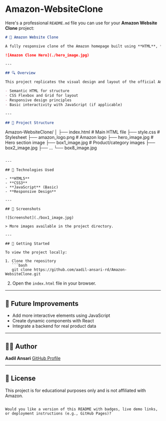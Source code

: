 # Amazon-WebsiteClone
Here's a professional `README.md` file you can use for your **Amazon Website Clone** project:

```markdown
# 🛒 Amazon Website Clone

A fully responsive clone of the Amazon homepage built using **HTML**, **CSS**, and **JavaScript**. This project was created as part of my learning journey while exploring front-end web development.

![Amazon Clone Hero](./hero_image.jpg)

---

## 🔍 Overview

This project replicates the visual design and layout of the official Amazon homepage. It demonstrates the use of:

- Semantic HTML for structure
- CSS Flexbox and Grid for layout
- Responsive design principles
- Basic interactivity with JavaScript (if applicable)

---

## 📁 Project Structure

```

Amazon-WebsiteClone/
│
├── index.html            # Main HTML file
├── style.css             # Stylesheet
├── amazon\_logo.png       # Amazon logo
├── hero\_image.jpg        # Hero section image
├── box1\_image.jpg        # Product/category images
├── box2\_image.jpg
├── ...
└── box8\_image.jpg

````

---

## 🧰 Technologies Used

- **HTML5**
- **CSS3**
- **JavaScript** (Basic)
- **Responsive Design**

---

## 📸 Screenshots

![Screenshot](./box1_image.jpg)

> More images available in the project directory.

---

## 🚀 Getting Started

To view the project locally:

1. Clone the repository  
   ```bash
   git clone https://github.com/aadil-ansari-rd/Amazon-WebsiteClone.git
````

2. Open the `index.html` file in your browser.

---

## 📌 Future Improvements

* Add more interactive elements using JavaScript
* Create dynamic components with React
* Integrate a backend for real product data

---

## 🙋‍♂️ Author

**Aadil Ansari**
[GitHub Profile](https://github.com/aadil-ansari-rd)

---

## 📝 License

This project is for educational purposes only and is not affiliated with Amazon.

```

Would you like a version of this README with badges, live demo links, or deployment instructions (e.g., GitHub Pages)?
```

